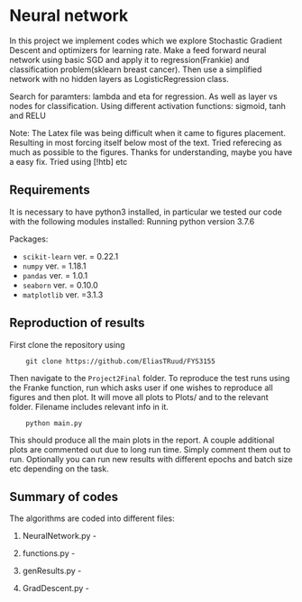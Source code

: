 Neural network
==============================
In this project we implement codes which we explore Stochastic Gradient Descent and optimizers for learning rate.
Make a feed forward neural network using basic SGD and apply it to regression(Frankie) and classification problem(sklearn breast cancer).
Then use a simplified network with no hidden layers as LogisticRegression class.

Search for paramters: lambda and eta for regression. As well as layer vs nodes for classification. Using different activation functions: sigmoid, tanh and RELU

Note: The Latex file was being difficult when it came to figures placement. Resulting in most forcing itself below most of the text. Tried referecing as much as possible to the figures. Thanks for understanding, maybe you have a easy fix. Tried using [!htb] etc

## Requirements

It is necessary to have python3 installed, in particular we tested our code with the following modules installed:
Running python version 3.7.6

Packages:
* `scikit-learn` ver. = 0.22.1
* `numpy` ver. = 1.18.1
* `pandas` ver. = 1.0.1
* `seaborn` ver. = 0.10.0
* `matplotlib` ver. =3.1.3


## Reproduction of results
First clone the repository using

		git clone https://github.com/EliasTRuud/FYS3155

Then navigate to the `Project2Final` folder.
To reproduce the test runs using the Franke function, run which asks user if one wishes to reproduce all figures and then plot.
It will move all plots to Plots/ and to the relevant folder. Filename includes relevant info in it.

		python main.py

This should produce all the main plots in the report. A couple additional plots are commented out due to long run time. Simply comment them out to run. Optionally you can run new results with different epochs and batch size etc depending on the task.

## Summary of codes

The algorithms are coded into different files:

1. NeuralNetwork.py - 

2. functions.py -

3. genResults.py -

4. GradDescent.py -

